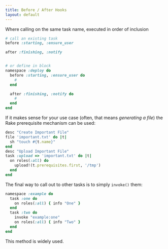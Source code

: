 ```yaml
---
title: Before / After Hooks
layout: default
---
```


Where calling on the same task name, executed in order of inclusion

```ruby
# call an existing task
before :starting, :ensure_user

after :finishing, :notify


# or define in block
namespace :deploy do
  before :starting, :ensure_user do
    #
  end

  after :finishing, :notify do
    #
  end
end
```

If it makes sense for your use case (often, that means *generating a file*)
the Rake prerequisite mechanism can be used:

```ruby
desc "Create Important File"
file 'important.txt' do |t|
  sh "touch #{t.name}"
end
desc "Upload Important File"
task :upload => 'important.txt' do |t|
  on roles(:all) do
    upload!(t.prerequisites.first, '/tmp')
  end
end
```

The final way to call out to other tasks is to simply `invoke()` them:

```ruby
namespace :example do
  task :one do
    on roles(:all) { info "One" }
  end
  task :two do
    invoke "example:one"
    on roles(:all) { info "Two" }
  end
end
```

This method is widely used.
